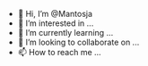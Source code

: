 - 👋 Hi, I’m @Mantosja
- 👀 I’m interested in ...
- 🌱 I’m currently learning ...
- 💞️ I’m looking to collaborate on ...
- 📫 How to reach me ...

<!---
Mantosja/Mantosja is a ✨ special ✨ repository because its `README.md` (this file) appears on your GitHub profile.
You can click the Preview link to take a look at your changes.
--->
